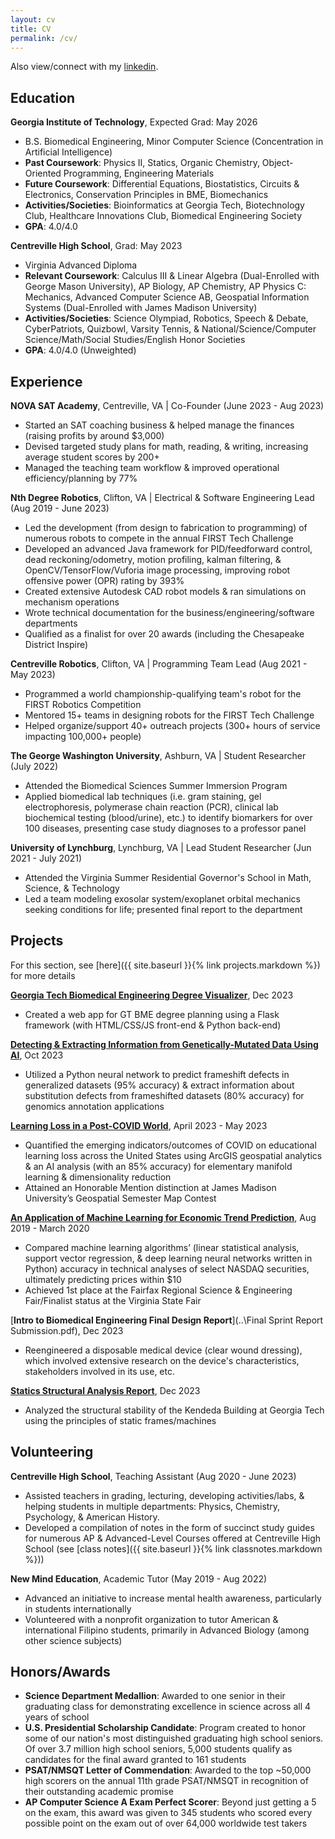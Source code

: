 ```yaml
---
layout: cv
title: CV
permalink: /cv/
---
```


Also view/connect with my [linkedin](https://www.linkedin.com/in/akhil-ganesan/).

## Education

**Georgia Institute of Technology**, Expected Grad: May 2026
- B.S. Biomedical Engineering, Minor Computer Science (Concentration in Artificial Intelligence)
- **Past Coursework**: Physics II, Statics, Organic Chemistry, Object-Oriented Programming, Engineering Materials
- **Future Coursework**: Differential Equations, Biostatistics, Circuits & Electronics, Conservation Principles in BME, Biomechanics
- **Activities/Societies**: Bioinformatics at Georgia Tech, Biotechnology Club, Healthcare Innovations Club, Biomedical Engineering Society
- **GPA**: 4.0/4.0

**Centreville High School**, Grad: May 2023
- Virginia Advanced Diploma
- **Relevant Coursework**: Calculus III & Linear Algebra (Dual-Enrolled with George Mason University), AP Biology, AP Chemistry, AP Physics C: Mechanics, Advanced Computer Science AB, Geospatial Information Systems (Dual-Enrolled with James Madison University)
- **Activities/Societies**: Science Olympiad, Robotics, Speech & Debate, CyberPatriots, Quizbowl, Varsity Tennis, & National/Science/Computer Science/Math/Social Studies/English Honor Societies
- **GPA**: 4.0/4.0 (Unweighted)

## Experience

**NOVA SAT Academy**, Centreville, VA | Co-Founder (June 2023 - Aug 2023)
- Started an SAT coaching business & helped manage the finances (raising profits by around $3,000)
- Devised targeted study plans for math, reading, & writing, increasing average student scores by 200+
- Managed the teaching team workflow & improved operational efficiency/planning by 77%

**Nth Degree Robotics**, Clifton, VA | Electrical & Software Engineering Lead (Aug 2019 - June 2023)
- Led the development (from design to fabrication to programming) of numerous robots to compete in the annual FIRST Tech Challenge
- Developed an advanced Java framework for PID/feedforward control, dead reckoning/odometry, motion profiling, kalman filtering,
& OpenCV/TensorFlow/Vuforia image processing, improving robot offensive power (OPR) rating by 393%
- Created extensive Autodesk CAD robot models & ran simulations on mechanism operations
- Wrote technical documentation for the business/engineering/software departments
- Qualified as a finalist for over 20 awards (including the Chesapeake District Inspire)

**Centreville Robotics**, Clifton, VA | Programming Team Lead (Aug 2021 - May 2023)
- Programmed a world championship-qualifying team's robot for the FIRST Robotics Competition
- Mentored 15+ teams in designing robots for the FIRST Tech Challenge
- Helped organize/support 40+ outreach projects (300+ hours of service impacting 100,000+ people)

**The George Washington University**, Ashburn, VA | Student Researcher (July 2022)
- Attended the Biomedical Sciences Summer Immersion Program
- Applied biomedical lab techniques (i.e. gram staining, gel electrophoresis, polymerase chain reaction (PCR), clinical lab biochemical testing (blood/urine), etc.) to identify biomarkers for over 100 diseases, presenting case study diagnoses to a professor panel

**University of Lynchburg**, Lynchburg, VA | Lead Student Researcher (Jun 2021 - July 2021)
- Attended the Virginia Summer Residential Governor's School in Math, Science, & Technology
- Led a team modeling exosolar system/exoplanet orbital mechanics seeking conditions for life; presented final report to the department

## Projects

For this section, see [here]({{ site.baseurl }}{% link projects.markdown %}) for more details

[**Georgia Tech Biomedical Engineering Degree Visualizer**](https://gt-bmed-degree-visualizer.onrender.com/), Dec 2023
- Created a web app for GT BME degree planning using a Flask framework (with HTML/CSS/JS front-end & Python back-end)

[**Detecting & Extracting Information from Genetically-Mutated Data Using AI**](..\AIMutatedData.pdf), Oct 2023
- Utilized a Python neural network to predict frameshift defects in generalized datasets (95% accuracy) & extract information about substitution defects from frameshifted datasets (80% accuracy) for genomics annotation applications

[**Learning Loss in a Post-COVID World**](https://storymaps.arcgis.com/stories/3d871ed4296143fd9c58b248e4e79d5f), April 2023 - May 2023
- Quantified the emerging indicators/outcomes of COVID on educational learning loss across the United States using ArcGIS geospatial analytics & an AI analysis (with an 85% accuracy) for elementary manifold learning & dimensionality reduction
- Attained an Honorable Mention distinction at James Madison University’s Geospatial Semester Map Contest

[**An Application of Machine Learning for Economic Trend Prediction**](..\MLEconometrics.pdf), Aug 2019 - March 2020
- Compared machine learning algorithms’ (linear statistical analysis, support vector regression, & deep learning neural networks written in Python) accuracy in technical analyses of select NASDAQ securities, ultimately predicting prices within $10
- Achieved 1st place at the Fairfax Regional Science & Engineering Fair/Finalist status at the Virginia State Fair

[**Intro to Biomedical Engineering Final Design Report**](..\Final Sprint Report Submission.pdf), Dec 2023
- Reengineered a disposable medical device (clear wound dressing), which involved extensive research on the device's characteristics, stakeholders involved in its use, etc.

[**Statics Structural Analysis Report**](..\Statics_Structural_Analysis.pdf), Dec 2023
- Analyzed the structural stability of the Kendeda Building at Georgia Tech using the principles of static frames/machines

## Volunteering

**Centreville High School**, Teaching Assistant (Aug 2020 - June 2023)
- Assisted teachers in grading, lecturing, developing activities/labs, & helping students in multiple departments: Physics, Chemistry, Psychology, & American History.
- Developed a compilation of notes in the form of succinct study guides for numerous AP & Advanced-Level Courses offered at Centreville High School (see [class notes]({{ site.baseurl }}{% link classnotes.markdown %}))

**New Mind Education**, Academic Tutor (May 2019 - Aug 2022)
- Advanced an initiative to increase mental health awareness, particularly in students internationally
- Volunteered with a nonprofit organization to tutor American & international Filipino students, primarily in Advanced Biology (among other science subjects)

## Honors/Awards
- **Science Department Medallion**:  Awarded to one senior in their graduating class for demonstrating excellence in science across all 4 years of school
- **U.S. Presidential Scholarship Candidate**: Program created to honor some of our nation's most distinguished graduating high school seniors. Of over 3.7 million high school seniors, 5,000 students qualify as candidates for the final award granted to 161 students
- **PSAT/NMSQT Letter of Commendation**: Awarded to the top ~50,000 high scorers on the annual 11th grade PSAT/NMSQT in recognition of their outstanding academic promise
- **AP Computer Science A Exam Perfect Scorer**: Beyond just getting a 5 on the exam, this award was given to 345 students who scored every possible point on the exam out of over 64,000 worldwide test takers
